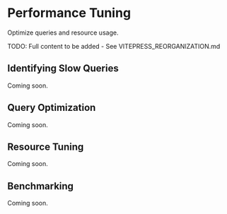 # Performance Tuning

Optimize queries and resource usage.

TODO: Full content to be added - See VITEPRESS_REORGANIZATION.md

## Identifying Slow Queries

Coming soon.

## Query Optimization

Coming soon.

## Resource Tuning

Coming soon.

## Benchmarking

Coming soon.
